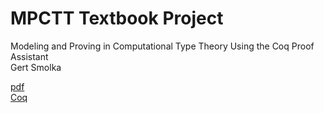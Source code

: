 # MPCTT Textbook Project
Modeling and Proving in Computational Type Theory
Using the Coq Proof Assistant  
Gert Smolka

[pdf](https://www.ps.uni-saarland.de/~smolka/drafts/icl_book.pdf)  
[Coq](coq)

